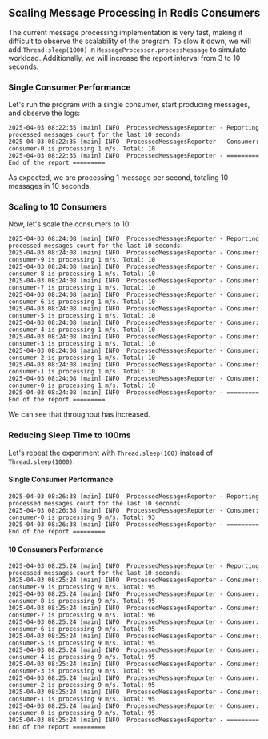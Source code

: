 ## Scaling Message Processing in Redis Consumers

The current message processing implementation is very fast, making it difficult to observe the scalability of the program. To slow it down, we will add `Thread.sleep(1000)` in `MessageProcessor.processMessage` to simulate workload. Additionally, we will increase the report interval from 3 to 10 seconds.

### **Single Consumer Performance**
Let's run the program with a single consumer, start producing messages, and observe the logs:

```
2025-04-03 08:22:35 [main] INFO  ProcessedMessagesReporter - Reporting processed messages count for the last 10 seconds:
2025-04-03 08:22:35 [main] INFO  ProcessedMessagesReporter - Consumer: consumer-0 is processing 1 m/s. Total: 10
2025-04-03 08:22:35 [main] INFO  ProcessedMessagesReporter - ========= End of the report =========
```

As expected, we are processing 1 message per second, totaling 10 messages in 10 seconds.

### **Scaling to 10 Consumers**
Now, let's scale the consumers to 10:

```
2025-04-03 08:24:08 [main] INFO  ProcessedMessagesReporter - Reporting processed messages count for the last 10 seconds:
2025-04-03 08:24:08 [main] INFO  ProcessedMessagesReporter - Consumer: consumer-9 is processing 1 m/s. Total: 10
2025-04-03 08:24:08 [main] INFO  ProcessedMessagesReporter - Consumer: consumer-8 is processing 1 m/s. Total: 10
2025-04-03 08:24:08 [main] INFO  ProcessedMessagesReporter - Consumer: consumer-7 is processing 1 m/s. Total: 10
2025-04-03 08:24:08 [main] INFO  ProcessedMessagesReporter - Consumer: consumer-6 is processing 1 m/s. Total: 10
2025-04-03 08:24:08 [main] INFO  ProcessedMessagesReporter - Consumer: consumer-5 is processing 1 m/s. Total: 10
2025-04-03 08:24:08 [main] INFO  ProcessedMessagesReporter - Consumer: consumer-4 is processing 1 m/s. Total: 10
2025-04-03 08:24:08 [main] INFO  ProcessedMessagesReporter - Consumer: consumer-3 is processing 1 m/s. Total: 10
2025-04-03 08:24:08 [main] INFO  ProcessedMessagesReporter - Consumer: consumer-2 is processing 1 m/s. Total: 10
2025-04-03 08:24:08 [main] INFO  ProcessedMessagesReporter - Consumer: consumer-1 is processing 1 m/s. Total: 10
2025-04-03 08:24:08 [main] INFO  ProcessedMessagesReporter - Consumer: consumer-0 is processing 1 m/s. Total: 10
2025-04-03 08:24:08 [main] INFO  ProcessedMessagesReporter - ========= End of the report =========
```

We can see that throughput has increased.

### **Reducing Sleep Time to 100ms**
Let's repeat the experiment with `Thread.sleep(100)` instead of `Thread.sleep(1000)`.

#### **Single Consumer Performance**
```
2025-04-03 08:26:38 [main] INFO  ProcessedMessagesReporter - Reporting processed messages count for the last 10 seconds:
2025-04-03 08:26:38 [main] INFO  ProcessedMessagesReporter - Consumer: consumer-0 is processing 9 m/s. Total: 93
2025-04-03 08:26:38 [main] INFO  ProcessedMessagesReporter - ========= End of the report =========
```

#### **10 Consumers Performance**
```
2025-04-03 08:25:24 [main] INFO  ProcessedMessagesReporter - Reporting processed messages count for the last 10 seconds:
2025-04-03 08:25:24 [main] INFO  ProcessedMessagesReporter - Consumer: consumer-9 is processing 9 m/s. Total: 95
2025-04-03 08:25:24 [main] INFO  ProcessedMessagesReporter - Consumer: consumer-8 is processing 9 m/s. Total: 95
2025-04-03 08:25:24 [main] INFO  ProcessedMessagesReporter - Consumer: consumer-7 is processing 9 m/s. Total: 96
2025-04-03 08:25:24 [main] INFO  ProcessedMessagesReporter - Consumer: consumer-6 is processing 9 m/s. Total: 95
2025-04-03 08:25:24 [main] INFO  ProcessedMessagesReporter - Consumer: consumer-5 is processing 9 m/s. Total: 95
2025-04-03 08:25:24 [main] INFO  ProcessedMessagesReporter - Consumer: consumer-4 is processing 9 m/s. Total: 95
2025-04-03 08:25:24 [main] INFO  ProcessedMessagesReporter - Consumer: consumer-3 is processing 9 m/s. Total: 95
2025-04-03 08:25:24 [main] INFO  ProcessedMessagesReporter - Consumer: consumer-2 is processing 9 m/s. Total: 95
2025-04-03 08:25:24 [main] INFO  ProcessedMessagesReporter - Consumer: consumer-1 is processing 9 m/s. Total: 95
2025-04-03 08:25:24 [main] INFO  ProcessedMessagesReporter - Consumer: consumer-0 is processing 9 m/s. Total: 95
2025-04-03 08:25:24 [main] INFO  ProcessedMessagesReporter - ========= End of the report =========
```